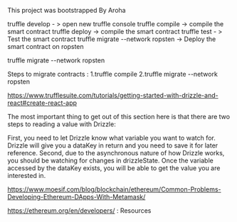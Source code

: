This project was bootstrapped By Aroha

truffle develop - > open new truffle console
truffle compile -> compile the smart contract
truffle deploy -> compile the smart contract
truffle test - > Test the smart contract
truffle migrate --network ropsten -> Deploy the smart contract on ropsten

truffle migrate --network ropsten

Steps to migrate contracts :
1.truffle compile
2.truffle migrate --network ropsten



https://www.trufflesuite.com/tutorials/getting-started-with-drizzle-and-react#create-react-app

The most important thing to get out of this section here is that there are two steps to reading a value with Drizzle:

First, you need to let Drizzle know what variable you want to watch for. Drizzle will give you a dataKey in return and 
you need to save it for later reference.
Second, due to the asynchronous nature of how Drizzle works, you should be watching for changes in drizzleState.
 Once the variable accessed by the dataKey exists, you will be able to get the value you are interested in.
 
 
https://www.moesif.com/blog/blockchain/ethereum/Common-Problems-Developing-Ethereum-DApps-With-Metamask/

https://ethereum.org/en/developers/ : Resources
